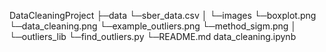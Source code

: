 DataCleaningProject
    ├─data
	    └─sber_data.csv
    │
    └─images
         └─boxplot.png
         └─data_cleaning.png
         └─example_outliers.png
	    └─method_sigm.png
    │
    └─outliers_lib
         └─find_outliers.py
         └─README.md
    data_cleaning.ipynb
